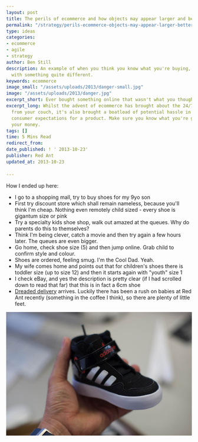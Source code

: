```yaml
---
layout: post
title: The perils of ecommerce and how objects may appear larger and better
permalink: "/strategy/perils-ecommerce-objects-may-appear-larger-better-actually/"
type: ideas
categories:
- ecommerce
- agile
- strategy
author: Ben Still
description: An example of when you think you know what you're buying, but end up
  with something quite different.
keywords: ecommerce
image_small: "/assets/uploads/2013/danger-small.jpg"
image: "/assets/uploads/2013/danger.jpg"
excerpt_short: Ever bought something online that wasn't what you thought it was?
excerpt_long: Whilst the advent of ecommerce has brought about the 24/7 ease of shopping
  from your couch, it's also brought a boatload of potential hassle in meeting your
  consumer expectations for a product. Make sure you know what you're getting for
  your money.
tags: []
time: 5 Mins Read
redirect_from:
date_published: ! ' 2013-10-23'
publisher: Red Ant
updated_at: 2013-10-23

---
```

How I ended up here:

- I go to a shopping mall, try to buy shoes for my 9yo son
- First try discount store which shall remain nameless, because you'll think I'm cheap. Nothing even remotely child sized - every shoe is gigantum size or pink
- Try a specialty kids shoe shop, walk out amazed at the queues. Why do parents do this to themselves?
- Think I'm being clever, catch a movie and then try again a few hours later. The queues are even bigger.
- Go home, check shoe size (5) and then jump online. Grab child to confirm style and colour.
- Shoes are ordered, feeling smug. I'm the Cool Dad. Yeah.
- My wife comes home and points out that for children's shoes there is toddler size (up to size 12) and then it starts again with "youth" size 1
- I check eBay, and yes the description is pretty clear (if I had scrolled down to read that far) that this is in fact a 6cm shoe
- [Dreaded delivery](http://www.benchfly.com/blog/caution-objects-may-appear-larger-than-they-really-are/) arrives. Luckily there has been a rush on babies at Red Ant recently (something in the coffee I think), so there are plenty of little feet.

![](/assets/uploads/2013/danger.jpg)
